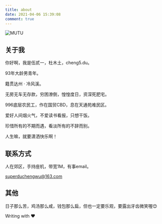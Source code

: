 ```yaml
---
title: about
date: 2021-04-06 15:39:08
comment: true
---
```


![MUTU](https://cdn.jsdelivr.net/gh/superFatDu/blogPics@main/20210506/来日方长.3arf68l8u380.jpg)

<!-- {% meting "523060868" "netease" "song" "theme:#555" "mutex:true" "listmaxheight:555px" "preload:auto" %} -->

## 关于我

你好啊，我是伍贰一，杜木土，cheng5.du。

93年大龄男青年。

籍贯达州 · 冷风溪。

无房无车无存款，穷困潦倒，惶惶度日，资深死肥宅。

996底层农民工，作在国贸CBD，息在天通苑难民区。

爱好人间烟火气，不爱读书看报，只想干饭。

珍惜所有的不期而遇，看淡所有的不辞而别。

人生嘛，就要潇洒快乐啊！

## 联系方式

人在郊区，手持座机，带宽1M，有事email。

superduchengwu@163.com

## 其他

日子那么苦，鸡汤那么咸，钱包那么扁，但也一定要乐观，要露出牙齿微笑喔😊

Writing with ❤️
